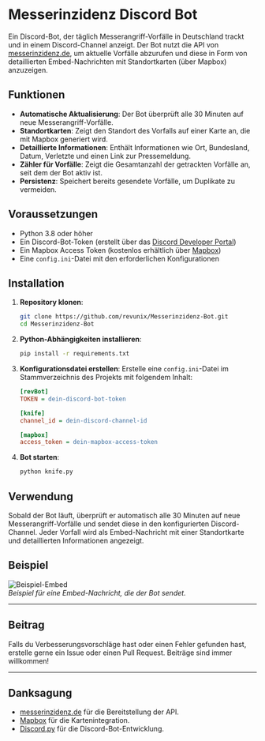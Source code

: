# Messerinzidenz Discord Bot

Ein Discord-Bot, der täglich Messerangriff-Vorfälle in Deutschland trackt und in einem Discord-Channel anzeigt. Der Bot nutzt die API von [messerinzidenz.de](https://messerinzidenz.de), um aktuelle Vorfälle abzurufen und diese in Form von detaillierten Embed-Nachrichten mit Standortkarten (über Mapbox) anzuzeigen.

## Funktionen

- **Automatische Aktualisierung**: Der Bot überprüft alle 30 Minuten auf neue Messerangriff-Vorfälle.
- **Standortkarten**: Zeigt den Standort des Vorfalls auf einer Karte an, die mit Mapbox generiert wird.
- **Detaillierte Informationen**: Enthält Informationen wie Ort, Bundesland, Datum, Verletzte und einen Link zur Pressemeldung.
- **Zähler für Vorfälle**: Zeigt die Gesamtanzahl der getrackten Vorfälle an, seit dem der Bot aktiv ist.
- **Persistenz**: Speichert bereits gesendete Vorfälle, um Duplikate zu vermeiden.

## Voraussetzungen

- Python 3.8 oder höher
- Ein Discord-Bot-Token (erstellt über das [Discord Developer Portal](https://discord.com/developers/applications))
- Ein Mapbox Access Token (kostenlos erhältlich über [Mapbox](https://www.mapbox.com/))
- Eine `config.ini`-Datei mit den erforderlichen Konfigurationen

## Installation

1. **Repository klonen**:
   ```bash
   git clone https://github.com/revunix/Messerinzidenz-Bot.git
   cd Messerinzidenz-Bot
   ```

2. **Python-Abhängigkeiten installieren**:
   ```bash
   pip install -r requirements.txt
   ```

3. **Konfigurationsdatei erstellen**:
   Erstelle eine `config.ini`-Datei im Stammverzeichnis des Projekts mit folgendem Inhalt:
   ```ini
   [revBot]
   TOKEN = dein-discord-bot-token

   [knife]
   channel_id = dein-discord-channel-id

   [mapbox]
   access_token = dein-mapbox-access-token
   ```

4. **Bot starten**:
   ```bash
   python knife.py
   ```

## Verwendung

Sobald der Bot läuft, überprüft er automatisch alle 30 Minuten auf neue Messerangriff-Vorfälle und sendet diese in den konfigurierten Discord-Channel. Jeder Vorfall wird als Embed-Nachricht mit einer Standortkarte und detaillierten Informationen angezeigt.

## Beispiel

![Beispiel-Embed](https://i.imgur.com/rbfVL08.png)  
*Beispiel für eine Embed-Nachricht, die der Bot sendet.*

---

## Beitrag

Falls du Verbesserungsvorschläge hast oder einen Fehler gefunden hast, erstelle gerne ein Issue oder einen Pull Request. Beiträge sind immer willkommen!

---

## Danksagung

- [messerinzidenz.de](https://messerinzidenz.de) für die Bereitstellung der API.
- [Mapbox](https://www.mapbox.com/) für die Kartenintegration.
- [Discord.py](https://discordpy.readthedocs.io/) für die Discord-Bot-Entwicklung.
